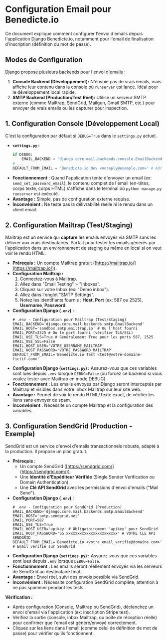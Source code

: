 # Configuration Email pour Benedicte.io

Ce document explique comment configurer l'envoi d'emails depuis l'application Django Benedicte.io, notamment pour l'email de finalisation d'inscription (définition du mot de passe).

## Modes de Configuration

Django propose plusieurs backends pour l'envoi d'emails :

1.  **Console Backend (Développement):** N'envoie pas de vrais emails, mais affiche leur contenu dans la console où `runserver` est lancé. Idéal pour le développement local rapide.
2.  **SMTP Backend (Production/Test Réel):** Utilise un serveur SMTP externe (comme Mailtrap, SendGrid, Mailgun, Gmail SMTP, etc.) pour envoyer de vrais emails ou les capturer pour inspection.

## 1. Configuration Console (Développement Local)

C'est la configuration par défaut si `DEBUG=True` dans le `settings.py` actuel.

*   **`settings.py` :**
    ```python
    if DEBUG:
        EMAIL_BACKEND = 'django.core.mail.backends.console.EmailBackend'
    # ...
    DEFAULT_FROM_EMAIL = 'Benedicte.io Dev <noreply@example.com>' # Adresse d'expéditeur affichée
    ```
*   **Fonctionnement :** Quand l'application tente d'envoyer un email (ex: `send_set_password_email`), le contenu complet de l'email (en-têtes, corps texte, corps HTML) s'affiche dans le terminal où `python manage.py runserver` est exécuté.
*   **Avantage :** Simple, pas de configuration externe requise.
*   **Inconvénient :** Ne teste pas la délivrabilité réelle ni le rendu dans un client email.

## 2. Configuration Mailtrap (Test/Staging)

Mailtrap est un service qui **capture** les emails envoyés via SMTP sans les délivrer aux vrais destinataires. Parfait pour tester les emails générés par l'application dans un environnement de staging ou même en local si on veut voir le rendu HTML.

*   **Prérequis :** Un compte Mailtrap gratuit ([https://mailtrap.io/](https://mailtrap.io/)).
*   **Configuration Mailtrap :**
    1.  Connectez-vous à Mailtrap.
    2.  Allez dans "Email Testing" > "Inboxes".
    3.  Cliquez sur votre Inbox (ex: "Demo inbox").
    4.  Allez dans l'onglet "SMTP Settings".
    5.  Notez les identifiants fournis : **Host**, **Port** (ex: 587 ou 2525), **Username**, **Password**.
*   **Configuration Django (`.env`) :**
    ```dotenv
    # .env - Configuration pour Mailtrap (Test/Staging)
    EMAIL_BACKEND='django.core.mail.backends.smtp.EmailBackend'
    EMAIL_HOST='sandbox.smtp.mailtrap.io' # Ou l'host fourni
    EMAIL_PORT=2525 # Ou le port fourni (vérifier TLS/SSL)
    EMAIL_USE_TLS=True # Généralement True pour les ports 587, 2525
    EMAIL_USE_SSL=False
    EMAIL_HOST_USER='VOTRE_USERNAME_MAILTRAP'
    EMAIL_HOST_PASSWORD='VOTRE_PASSWORD_MAILTRAP'
    DEFAULT_FROM_EMAIL='Benedicte.io Test <test@votre-domaine-fictif.com>'
    ```
*   **Configuration Django (`settings.py`) :** Assurez-vous que ces variables sont lues depuis `.env` lorsque `DEBUG=False` (ou forcez ce backend si vous voulez tester avec Mailtrap en mode DEBUG).
*   **Fonctionnement :** Les emails envoyés par Django seront interceptés par Mailtrap et visibles dans votre Inbox Mailtrap sur leur site web.
*   **Avantage :** Permet de voir le rendu HTML/Texte exact, de vérifier les liens sans envoyer de spam.
*   **Inconvénient :** Nécessite un compte Mailtrap et la configuration des variables.

## 3. Configuration SendGrid (Production - Exemple)

SendGrid est un service d'envoi d'emails transactionnels robuste, adapté à la production. Il propose un plan gratuit.

*   **Prérequis :**
    *   Un compte SendGrid ([https://sendgrid.com/](https://sendgrid.com/)).
    *   Une **Identité d'Expéditeur Vérifiée** (Single Sender Verification ou Domain Authentication).
    *   Une **Clé API SendGrid** avec les permissions d'envoi d'emails ("Mail Send").
*   **Configuration Django (`.env`) :**
    ```dotenv
    # .env - Configuration pour SendGrid (Production)
    EMAIL_BACKEND='django.core.mail.backends.smtp.EmailBackend'
    EMAIL_HOST='smtp.sendgrid.net'
    EMAIL_PORT=587
    EMAIL_USE_TLS=True
    EMAIL_HOST_USER='apikey' # Obligatoirement 'apikey' pour SendGrid
    EMAIL_HOST_PASSWORD='SG.xxxxxxxxxxxxxxxxxxxxxxx' # VOTRE CLE API SENDGRID
    DEFAULT_FROM_EMAIL='Benedicte.io <votre_email_verifie@domaine.com>' # Email vérifié sur SendGrid
    ```
*   **Configuration Django (`settings.py`) :** Assurez-vous que ces variables sont lues depuis `.env` lorsque `DEBUG=False`.
*   **Fonctionnement :** Les emails seront réellement envoyés via les serveurs de SendGrid au destinataire final.
*   **Avantage :** Envoi réel, suivi des envois possible via SendGrid.
*   **Inconvénient :** Nécessite configuration SendGrid complète, attention à ne pas spammer pendant les tests.

**Vérification :**

*   Après configuration (Console, Mailtrap ou SendGrid), déclenchez un envoi d'email via l'application (ex: inscription Stripe test).
*   Vérifiez la sortie (console, inbox Mailtrap, ou boîte de réception réelle) pour confirmer que l'email est généré/envoyé correctement.
*   Cliquez sur les liens dans l'email (comme celui de définition de mot de passe) pour vérifier qu'ils fonctionnent.